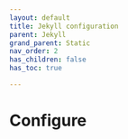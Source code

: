 ```yaml
---
layout: default
title: Jekyll configuration
parent: Jekyll
grand_parent: Static
nav_order: 2
has_children: false
has_toc: true

---
```

# Configure
